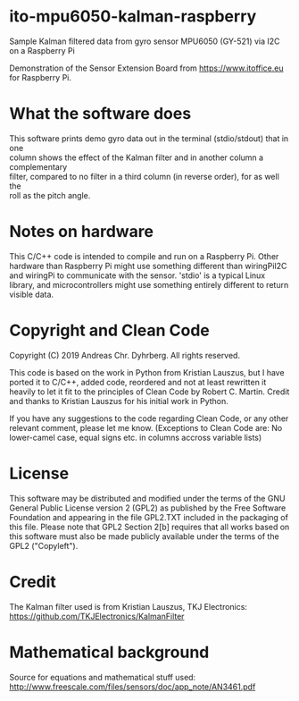 # ito-mpu6050-kalman-raspberry
Sample Kalman filtered data from gyro sensor MPU6050 (GY-521) via I2C on a Raspberry Pi

Demonstration of the Sensor Extension Board from https://www.itoffice.eu for Raspberry Pi.

# What the software does
This software prints demo gyro data out in the terminal (stdio/stdout) that in one  
column shows the effect of the Kalman filter and in another column a complementary  
filter, compared to no filter in a third column (in reverse order), for as well the  
roll as the pitch angle.

# Notes on hardware
This C/C++ code is intended to compile and run on a Raspberry Pi. Other hardware than 
Raspberry Pi might use something different than wiringPiI2C and wiringPi to 
communicate with the sensor. 'stdio' is a typical Linux library, and 
microcontrollers might use something entirely different to return visible data.

# Copyright and Clean Code
Copyright (C) 2019 Andreas Chr. Dyhrberg. All rights reserved.

This code is based on the work in Python from Kristian Lauszus, but I have ported 
it to C/C++, added code, reordered and not at least rewritten it heavily to let it fit 
to the principles of Clean Code by Robert C. Martin. Credit and thanks to Kristian 
Lauszus for his initial work in Python.

If you have any suggestions to the code regarding Clean Code, or any other relevant 
comment, please let me know. (Exceptions to Clean Code are: No lower-camel case, 
equal signs etc. in columns accross variable lists)

# License
This software may be distributed and modified under the terms of the GNU
General Public License version 2 (GPL2) as published by the Free Software
Foundation and appearing in the file GPL2.TXT included in the packaging of
this file. Please note that GPL2 Section 2[b] requires that all works based
on this software must also be made publicly available under the terms of
the GPL2 ("Copyleft").

# Credit
The Kalman filter used is from Kristian Lauszus, TKJ Electronics:
https://github.com/TKJElectronics/KalmanFilter

# Mathematical background
Source for equations and mathematical stuff used: 
http://www.freescale.com/files/sensors/doc/app_note/AN3461.pdf
